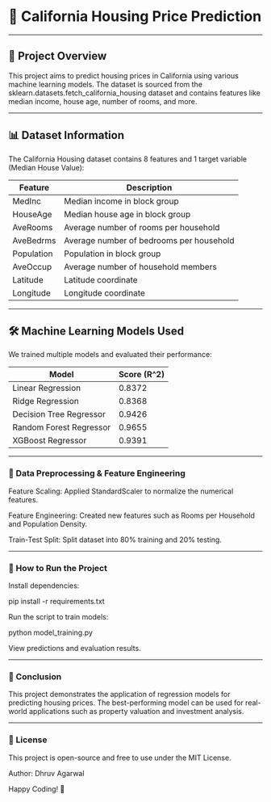 # 🏡 California Housing Price Prediction
---
## 📌 Project Overview

This project aims to predict housing prices in California using various machine learning models. The dataset is sourced from the sklearn.datasets.fetch_california_housing dataset and contains features like median income, house age, number of rooms, and more.

---

## 📊 Dataset Information

The California Housing dataset contains 8 features and 1 target variable (Median House Value):

|Feature      | Description|
|-------------|---------------------------|
|MedInc       |Median income in block group|
|HouseAge     |Median house age in block group|
|AveRooms     |Average number of rooms per household|
|AveBedrms    |Average number of bedrooms per household|
|Population   |Population in block group|
|AveOccup     |Average number of household members|
|Latitude     |Latitude coordinate|
|Longitude    |Longitude coordinate|

---

## 🛠️ Machine Learning Models Used

We trained multiple models and evaluated their performance:

| Model                       | Score (R^2) |
|-----------------------------|---------|
| Linear Regression           | 0.8372 |
|Ridge Regression             | 0.8368 |
| Decision Tree Regressor     | 0.9426 |
| Random Forest Regressor     | 0.9655 |
| XGBoost Regressor           | 0.9391 |

---

### 🔧 Data Preprocessing & Feature Engineering

Feature Scaling: Applied StandardScaler to normalize the numerical features.

Feature Engineering: Created new features such as Rooms per Household and Population Density.

Train-Test Split: Split dataset into 80% training and 20% testing.

---

### 🚀 How to Run the Project

Install dependencies:

pip install -r requirements.txt

Run the script to train models:

python model_training.py

View predictions and evaluation results.

---

### 📌 Conclusion

This project demonstrates the application of regression models for predicting housing prices. The best-performing model can be used for real-world applications such as property valuation and investment analysis.

---

### 📜 License

This project is open-source and free to use under the MIT License.

Author: Dhruv Agarwal

Happy Coding! 🚀